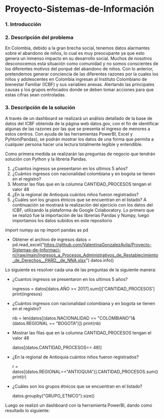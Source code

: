 # Proyecto-Sistemas-de-Información

### 1. Introducción


### 2. Descripción del problema
En Colombia, debido a la gran brecha social, tenemos datos alarmantes sobre el abandono de niños, lo cual es muy preocupante ya que esto genera un inmenso impacto en su desarrollo social. Muchos de nosotros desconocemos esta situación como comunidad y no somos conscientes de los diferentes motivos del porqué del abandono de niños.
Con lo anterior, pretendemos generar conciencia de las diferentes razones por la cuales los niños y adolescentes en Colombia ingresan al Instituto Colombiano de bienestar Familiar (ICBF) y sus variables anexas. Alertando las principales causas y los grupos enfocados donde se deben tomar acciones para que estas cifras sean controladas. 
### 3. Descripción de la solución 

A través de un dashboard se realizará un análisis detallado de la base de datos del ICBF obtenida de la página web datos.gov, con el fin de identificar algunas de las razones por las que se presenta el ingreso de menores a estos centros. Con ayuda de las herramientas PowerBI, Excel y Pyhton(Pandas), se podrán mostrar los datos de una forma que permita a cualquier persona hacer una lectura totalmente legible y entendible.

Como primera medida se realizarán las preguntas de negocio que tendrán solución con Python y la libreria Pandas.

  1. ¿Cuantos ingresos se presentaron en los ultimos 5 años?
  2. ¿Cuántos ingresos con nacionalidad colombiana y en bogota se tienen en el registro?
  3. Mostrar las filas que en la columna CANTIDAD_PROCESOS tengan el valor 48
  4. ¿En la regional de Antioquia cuántos niños fueron registrados?
  5. ¿Cuáles son los grupos étnicos que se encuentran en el listado?
A continuación se mostrará la realización del ejercicio con los datos del ICBF, utilizando la plataforma de Google Colaboratory.
Lo primero que se realizó fue la importación de las librerías Pandas y Numpy, luego importamos los datos subidos en este repositorio

import numpy as np
import pandas as pd
* Obtener el archivo de ingresos
    datos = pd.read_excel("https://github.com/ValentinaGonzalezAvila/Proyecto-Sistemas-de-Informaci-n//raw/main/Ingresos_a_Procesos_Administrativos_de_Restablecimiento_de_Derechos__PARD__de_NNA.xlsx")
    datos.info()

Lo siguiente es resolver cada una de las preguntas de la siguiente manera:

* ¿Cuantos ingresos se presentaron en los ultimos 5 años?

    ingresos = datos[datos.AÑO >= 2017].sum()['CANTIDAD_PROCESOS']
    print(ingresos)

* ¿Cuántos ingresos con nacionalidad colombiana y en bogota se tienen en el registro?

    nb = len(datos[(datos.NACIONALIDAD == "COLOMBIANO")&(datos.REGIONAL == "BOGOTA")])
    print(nb)


* Mostrar las filas que en la columna CANTIDAD_PROCESOS tengan el valor 48

    datos[(datos.CANTIDAD_PROCESOS== 48)]

* ¿En la regional de Antioquia cuántos niños fueron registrados?

    r = datos[(datos.REGIONAL=="ANTIOQUIA")].CANTIDAD_PROCESOS.sum()
    print(r)

* ¿Cuáles son los grupos étnicos que se encuentran en el listado? 

    datos.groupby("GRUPO_ETNICO").size()


Luego se realizó un dashboard con la herramienta PowerBI, dando como resultado lo siguiente:

 
